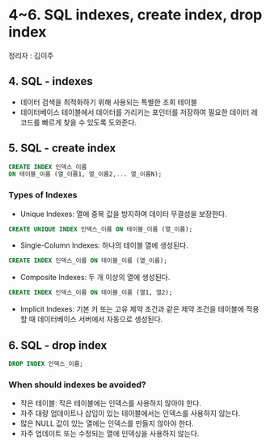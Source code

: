 # 4~6. SQL indexes, create index, drop index
정리자 : 김이주

## 4. SQL - indexes
- 데이터 검색을 최적화하기 위해 사용되는 특별한 조회 테이블
- 데이터베이스 테이블에서 데이터를 가리키는 포인터를 저장하여 필요한 데이터 레코드를 빠르게 찾을 수 있도록 도와준다.

## 5. SQL - create index

```sql
CREATE INDEX 인덱스_이름 
ON 테이블_이름 (열_이름1, 열_이름2,... 열_이름N);
```

### Types of Indexes
- Unique Indexes: 열에 중복 값을 방지하여 데이터 무결성을 보장한다.

```sql
CREATE UNIQUE INDEX 인덱스_이름 ON 테이블_이름 (열_이름);
```

- Single-Column Indexes: 하나의 테이블 열에 생성된다.

```sql
CREATE INDEX 인덱스_이름 ON 테이블_이름 (열_이름);
```

- Composite Indexes: 두 개 이상의 열에 생성된다.

```sql
CREATE INDEX 인덱스_이름 ON 테이블_이름 (열1, 열2);
```

- Implicit Indexes: 기본 키 또는 고유 제약 조건과 같은 제약 조건을 테이블에 적용할 때 데이터베이스 서버에서 자동으로 생성된다.

## 6. SQL - drop index

```sql
DROP INDEX 인덱스_이름;
```

### When should indexes be avoided?
- 작은 테이블: 작은 테이블에는 인덱스를 사용하지 않아야 한다.
- 자주 대량 업데이트나 삽입이 있는 테이블에서는 인덱스를 사용하지 않는다.
- 많은 NULL 값이 있는 열에는 인덱스를 만들지 않아야 한다.
- 자주 업데이트 또는 수정되는 열에 인덱싱을 사용하지 않는다.